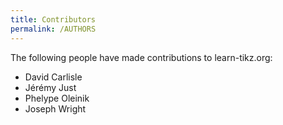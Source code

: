 ```yaml
---
title: Contributors
permalink: /AUTHORS
---
```


The following people have made contributions to learn-tikz.org:

- David Carlisle
- Jérémy Just
- Phelype Oleinik
- Joseph Wright

